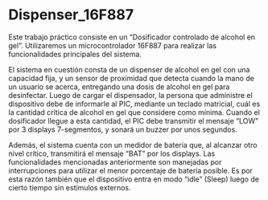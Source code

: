 # Dispenser_16F887

Este trabajo práctico consiste en un “Dosificador controlado de alcohol en gel”. Utilizaremos un microcontrolador 16F887 para 
realizar las funcionalidades principales del sistema.

El sistema en cuestión consta de un dispenser de alcohol en gel con una capacidad fija, 
y un sensor de proximidad que detecta cuando la mano de un usuario se acerca, entregando una dosis de alcohol en gel para desinfectar. 
Luego de cargar el dispensador, la persona que administre el dispositivo debe de informarle al PIC, mediante un teclado matricial, cuál es la 
cantidad crítica de alcohol en gel que considere como mínima. Cuando el dosificador llegue a esta cantidad, el PIC debe transmitir el mensaje “LOW” 
por 3 displays 7-segmentos, y sonará un buzzer por unos segundos. 

Además, el sistema cuenta con un medidor de batería que, al alcanzar otro nivel crítico, transmitirá el mensaje “BAT” por los displays.
Las funcionalidades mencionadas anteriormente son manejadas por interrupciones para utilizar el menor porcentaje de batería posible. 
Es por esta razón también que el dispositivo entra en modo “idle” (Sleep) luego de cierto tiempo sin estímulos externos.

